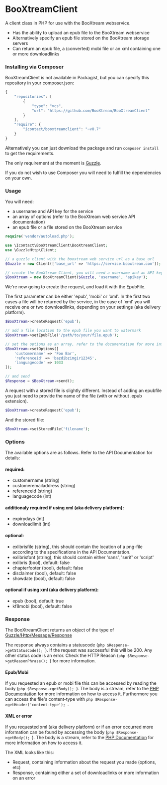BooXtreamClient
===============

A client class in PHP for use with the BooXtream webservice.

- Has the ability to upload an epub file to the BooXtream webservice
- Alternatively specify an epub file stored on the BooXtream storage servers
- Can return an epub file, a (converted) mobi file or an xml containing one or more downloadlinks

### Installing via Composer

BooXtreamClient is not available in Packagist, but you can specify this repository in your composer.json:

```javascript
{
    "repositories": [
        {
            "type": "vcs",
            "url": "https://github.com/BooXtream/BooXtreamClient"
        }
    ],
    "require": {
        "icontact/booxtreamclient": "~v0.7"
    }
}
```

Alternatively you can just download the package and run ```composer install``` to get the requirements.

The only requirement at the moment is [Guzzle](http://guzzle.readthedocs.org/en/latest/index.html).

If you do not wish to use Composer you will need to fulfill the dependencies on your own.

### Usage

You will need:
- a username and API key for the service
- an array of options (refer to the BooXtream web service API documentation)
- an epub file or a file stored on the BooXtream service

```php
require('vendor/autoload.php');

use \Icontact\BooXtreamClient\BooXtreamClient;
use \GuzzleHttp\Client;

// a guzzle client with the booxtream web service url as a base_url
$Guzzle = new Client(['base_url' => 'https://service.booxtream.com']);

// create the BooXtream Client, you will need a username and an API key
$BooXtream = new BooXtreamClient($Guzzle, 'username', 'apikey');
```

We're now going to create the request, and load it with the EpubFile.

The first parameter can be either 'epub', 'mobi' or 'xml'. In the first two cases a file will be returned by the service, in the case of 'xml' you will receive one or two downloadlinks, depending on your settings (aka delivery platform).

```php
$BooXtream->createRequest('epub');

// add a file location to the epub file you want to watermark
$BooXtream->setEpubFile('/path/to/your/file.epub');

// set the options as an array, refer to the documentation for more information on the options
$BooXtream->setOptions([
    'customername' => 'Foo Bar',
    'referenceid' => 'bazdibzimgir12345',
    'languagecode' => 1033
]);

// and send
$Response = $BooXtream->send();
```

A request with a stored file is slightly different. Instead of adding an epubfile you just need to provide the name of the file (with or without .epub extension).

```php
$BooXtream->createRequest('epub');
```

And the stored file:

```php
$BooXtream->setStoredFile('filename');
```

### Options

The available options are as follows. Refer to the API Documentation for details:

#### required:
- customername (string)
- customeremailaddress (string)
- referenceid (string)
- languagecode (int)

#### additionaly required if using xml (aka delivery platform):
- expirydays (int)
- downloadlimit (int)

#### optional:
- exlibrisfile (string), this should contain the location of a png-file according to the specifications in the API Documentation.
- exlibrisfont (string), this should contain either 'sans', 'serif' or 'script'
- exlibris (bool), default: false
- chapterfooter (bool), default: false
- disclaimer (bool), default: false
- showdate (bool), default: false

#### optional if using xml (aka delivery platform):
- epub (bool), default: true
- kf8mobi (bool), default: false

### Response

The BooXtreamClient returns an object of the type of [Guzzle/Http/Message/Response](http://api.guzzlephp.org/class-Guzzle.Http.Message.Response.html)

The response always contains a statuscode (```php $Response->getStatusCode(); ```). If the request was successful this will be 200. Any other status code is an error. Check the HTTP Reason (```php $Response->getReasonPhrase(); ```) for more information.

#### Epub/Mobi
If you requested an epub or mobi file this can be accessed by reading the body (```php $Response->getBody(); ```). The body is a stream, refer to the [PHP Documentation](http://php.net/stream) for more information on how to access it. Furthermore you can access the file's content-type with ```php $Response->getHeader('content-type'); ```.

#### XML or error
If you requested xml (aka delivery platform) or if an error occurred more information can be found by accessing the body (```php $Response->getBody(); ```). The body is a stream, refer to the [PHP Documentation](http://php.net/stream) for more information on how to access it.

The XML looks like this:
- Request, containing information about the request you made (options, etc)
- Response, containing either a set of downloadlinks or more information on an error
